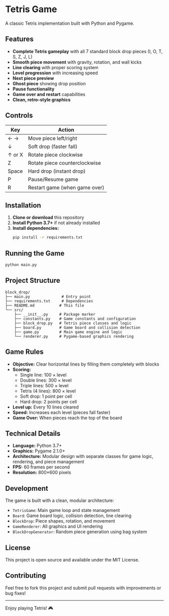 # Tetris Game

A classic Tetris implementation built with Python and Pygame.

## Features

- **Complete Tetris gameplay** with all 7 standard block drop pieces (I, O, T, S, Z, J, L)
- **Smooth piece movement** with gravity, rotation, and wall kicks
- **Line clearing** with proper scoring system
- **Level progression** with increasing speed
- **Next piece preview** 
- **Ghost piece** showing drop position
- **Pause functionality**
- **Game over and restart** capabilities
- **Clean, retro-style graphics**

## Controls

| Key | Action |
|-----|--------|
| ← → | Move piece left/right |
| ↓ | Soft drop (faster fall) |
| ↑ or X | Rotate piece clockwise |
| Z | Rotate piece counterclockwise |
| Space | Hard drop (instant drop) |
| P | Pause/Resume game |
| R | Restart game (when game over) |

## Installation

1. **Clone or download** this repository
2. **Install Python 3.7+** if not already installed
3. **Install dependencies:**
   ```bash
   pip install -r requirements.txt
   ```

## Running the Game

```bash
python main.py
```

## Project Structure

```
block_drop/
├── main.py              # Entry point
├── requirements.txt     # Dependencies
├── README.md           # This file
└── src/
    ├── __init__.py     # Package marker
    ├── constants.py    # Game constants and configuration
    ├── block_drop.py   # Tetris piece classes and logic
    ├── board.py        # Game board and collision detection
    ├── game.py         # Main game engine and logic
    └── renderer.py     # Pygame-based graphics rendering
```

## Game Rules

- **Objective:** Clear horizontal lines by filling them completely with blocks
- **Scoring:**
  - Single line: 100 × level
  - Double lines: 300 × level  
  - Triple lines: 500 × level
  - Tetris (4 lines): 800 × level
  - Soft drop: 1 point per cell
  - Hard drop: 2 points per cell
- **Level up:** Every 10 lines cleared
- **Speed:** Increases each level (pieces fall faster)
- **Game Over:** When pieces reach the top of the board

## Technical Details

- **Language:** Python 3.7+
- **Graphics:** Pygame 2.1.0+
- **Architecture:** Modular design with separate classes for game logic, rendering, and piece management
- **FPS:** 60 frames per second
- **Resolution:** 800×600 pixels

## Development

The game is built with a clean, modular architecture:

- `TetrisGame`: Main game loop and state management
- `Board`: Game board logic, collision detection, line clearing
- `BlockDrop`: Piece shapes, rotation, and movement
- `GameRenderer`: All graphics and UI rendering
- `BlockDropGenerator`: Random piece generation using bag system

## License

This project is open source and available under the MIT License.

## Contributing

Feel free to fork this project and submit pull requests with improvements or bug fixes!

---

Enjoy playing Tetris! 🎮